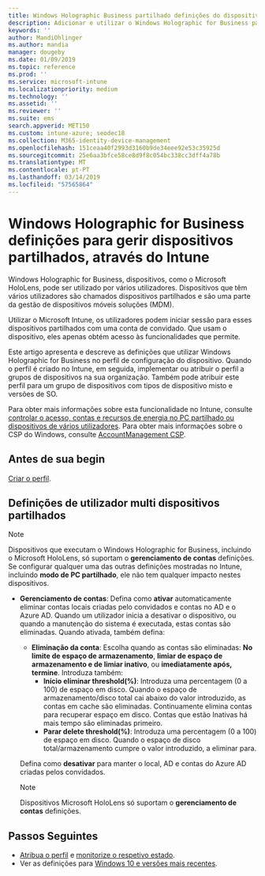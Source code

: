 ```yaml
---
title: Windows Holographic Business partilhado definições do dispositivo – Microsoft Intune – Azure | Documentos da Microsoft
description: Adicionar e utilizar o Windows Holographic for Business para configurar os dispositivos que são partilhados ou utilizados por vários utilizadores no Microsoft Intune. Ver uma lista das definições de gestão de conta e o que fazer em dispositivos, incluindo o Microsoft HoloLens.
keywords: ''
author: MandiOhlinger
ms.author: mandia
manager: dougeby
ms.date: 01/09/2019
ms.topic: reference
ms.prod: ''
ms.service: microsoft-intune
ms.localizationpriority: medium
ms.technology: ''
ms.assetid: ''
ms.reviewer: ''
ms.suite: ems
search.appverid: MET150
ms.custom: intune-azure; seodec18
ms.collection: M365-identity-device-management
ms.openlocfilehash: 151ceaa40f2993d3160b9de34eee92e53c35925d
ms.sourcegitcommit: 25e6aa3bfce58ce8d9f8c054bc338cc3dff4a78b
ms.translationtype: MT
ms.contentlocale: pt-PT
ms.lasthandoff: 03/14/2019
ms.locfileid: "57565864"
---
```

# <a name="windows-holographic-for-business-settings-to-manage-shared-devices-using-intune"></a>Windows Holographic for Business definições para gerir dispositivos partilhados, através do Intune

Windows Holographic for Business, dispositivos, como o Microsoft HoloLens, pode ser utilizado por vários utilizadores. Dispositivos que têm vários utilizadores são chamados dispositivos partilhados e são uma parte da gestão de dispositivos móveis soluções (MDM).

Utilizar o Microsoft Intune, os utilizadores podem iniciar sessão para esses dispositivos partilhados com uma conta de convidado. Que usam o dispositivo, eles apenas obtém acesso às funcionalidades que permite.

Este artigo apresenta e descreve as definições que utilizar Windows Holographic for Business no perfil de configuração do dispositivo. Quando o perfil é criado no Intune, em seguida, implementar ou atribuir o perfil a grupos de dispositivos na sua organização. Também pode atribuir este perfil para um grupo de dispositivos com tipos de dispositivo misto e versões de SO.

Para obter mais informações sobre esta funcionalidade no Intune, consulte [controlar o acesso, contas e recursos de energia no PC partilhado ou dispositivos de vários utilizadores](shared-user-device-settings.md). Para obter mais informações sobre o CSP do Windows, consulte [AccountManagement CSP](https://docs.microsoft.com/windows/client-management/mdm/accountmanagement-csp).

## <a name="before-your-begin"></a>Antes de sua begin

[Criar o perfil](shared-user-device-settings.md).

## <a name="shared-multi-user-device-settings"></a>Definições de utilizador multi dispositivos partilhados

> [!NOTE]
> Dispositivos que executam o Windows Holographic for Business, incluindo o Microsoft HoloLens, só suportam o **gerenciamento de contas** definições. Se configurar qualquer uma das outras definições mostradas no Intune, incluindo **modo de PC partilhado**, ele não tem qualquer impacto nestes dispositivos.

- **Gerenciamento de contas**: Defina como **ativar** automaticamente eliminar contas locais criadas pelo convidados e contas no AD e o Azure AD. Quando um utilizador inicia a desativar o dispositivo, ou quando a manutenção do sistema é executada, estas contas são eliminadas. Quando ativada, também defina:
  - **Eliminação da conta**: Escolha quando as contas são eliminadas: **No limite de espaço de armazenamento**, **limiar de espaço de armazenamento e de limiar inativo**, ou **imediatamente após, termine**. Introduza também:
    - **Início eliminar threshold(%)**: Introduza uma percentagem (0 a 100) de espaço em disco. Quando o espaço de armazenamento/disco total cai abaixo do valor introduzido, as contas em cache são eliminadas. Continuamente elimina contas para recuperar espaço em disco. Contas que estão Inativas há mais tempo são eliminadas primeiro.
    - **Parar delete threshold(%)**: Introduza uma percentagem (0 a 100) de espaço em disco. Quando o espaço de disco total/armazenamento cumpre o valor introduzido, a eliminar para.

  Defina como **desativar** para manter o local, AD e contas do Azure AD criadas pelos convidados.

  > [!NOTE]
  > Dispositivos Microsoft HoloLens só suportam o **gerenciamento de contas** definições.

## <a name="next-steps"></a>Passos Seguintes

- [Atribua o perfil](device-profile-assign.md) e [monitorize o respetivo estado](device-profile-monitor.md).
- Ver as definições para [Windows 10 e versões mais recentes](shared-user-device-settings-windows.md).
